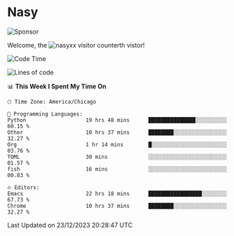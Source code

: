 # Nasy

<!--
<p align="center">
<img height="200" src="https://github-readme-stats.vercel.app/api?username=nasyxx&count_private=true&show_icons=true&theme=dracula&include_all_commits=true"/>
<img height="200" src="https://github-readme-stats.vercel.app/api/top-langs/?username=nasyxx&theme=dracula&hide=html,jupyter+notebook&count_private=true&show_icons=true"/>
</p>

  
----------------
-->

![Sponsor](https://img.shields.io/static/v1.svg?label=Sponsor&message=%E2%9D%A4&logo=GitHub&style=flat&color=pink)
 
Welcome, the ![nasyxx visitor counter](https://count.getloli.com/get/@nasyxx?theme=rule34)th vistor!
 
<!--START_SECTION:waka-->
![Code Time](http://img.shields.io/badge/Code%20Time-4%2C159%20hrs%2056%20mins-blue)

![Lines of code](https://img.shields.io/badge/From%20Hello%20World%20I%27ve%20Written-6.3%20million%20lines%20of%20code-blue)

📊 **This Week I Spent My Time On** 

```text
🕑︎ Time Zone: America/Chicago

💬 Programming Languages: 
Python                   19 hrs 48 mins      ███████████████░░░░░░░░░░   60.15 % 
Other                    10 hrs 37 mins      ████████░░░░░░░░░░░░░░░░░   32.27 % 
Org                      1 hr 14 mins        █░░░░░░░░░░░░░░░░░░░░░░░░   03.76 % 
TOML                     30 mins             ░░░░░░░░░░░░░░░░░░░░░░░░░   01.57 % 
fish                     16 mins             ░░░░░░░░░░░░░░░░░░░░░░░░░   00.83 % 

🔥 Editors: 
Emacs                    22 hrs 18 mins      █████████████████░░░░░░░░   67.73 % 
Chrome                   10 hrs 37 mins      ████████░░░░░░░░░░░░░░░░░   32.27 % 
```


 Last Updated on 23/12/2023 20:28:47 UTC
<!--END_SECTION:waka-->

<!-- ![visitors](https://visitor-badge.laobi.icu/badge?page_id=nasyxx.nasyxx) -->
